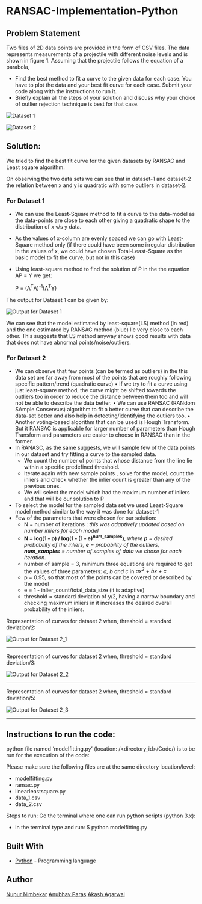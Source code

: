 # RANSAC-Implementation-Python

## Problem Statement

Two files of 2D data points are provided in the form of CSV files. The data represents measurements of a projectile with different noise levels and is shown
in figure 1. Assuming that the projectile follows the equation of a parabola,

* Find the best method to fit a curve to the given data for each case. You have to plot the data and your best fit curve for each case. Submit your code along with the instructions to run it.
* Briefly explain all the steps of your solution and discuss why your choice of outlier rejection technique is best for that case.

![Dataset 1](https://github.com/nimbekarnd/RANSAC-Implementation-Python/blob/main/Dataset/DataSet_1_Q2.png)


![Dataset 2](https://github.com/nimbekarnd/RANSAC-Implementation-Python/blob/main/Dataset/DataSet_2_Q2.png)

## Solution:

We tried to find the best fit curve for the given datasets by RANSAC and Least square algorithm.

On observing the two data sets we can see that in dataset-1 and dataset-2 the relation between x and y is quadratic with some outliers in dataset-2.

### For Dataset 1

* We can use the Least-Square method to fit a curve to the data-model as the data-points are close to each other giving a quadratic shape to the distribution of x v/s y data.
* As the values of x-column are evenly spaced we can go with Least-Square method only (if there could have been some irregular distribution in the values of x, we could have chosen Total-Least-Square as the basic model to fit the curve, but not in this case)
* Using least-square method to find the solution of P in the the equation AP = Y we get:

    P = (A<sup>T</sup>A)<sup>-1</sup>(A<sup>T</sup>Y)
    
The output for Dataset 1 can be given by:

![Output for Dataset 1](https://github.com/nimbekarnd/RANSAC-Implementation-Python/blob/main/Output/Dataset1_1.png)

We can see that the model estimated by least-square(LS) method (in red) and the one estimated by RANSAC method (blue) lie very close to each other. This suggests that LS method anyway shows good results with data that does not have abnormal points/noise/outliers.


### For Dataset 2

* We can observe that few points (can be termed as outliers) in the this data set are far away from most of the points that are roughly following specific pattern/trend (quadratic curve)
• If we try to fit a curve using just least-square method, the curve might be shifted towards the outliers too in order to reduce the distance between them too and will not be able to describe the data better.
• We can use RANSAC (RANdom SAmple Consensus) algorithm to fit a better curve that can describe the data-set better and also help in detecting/identifying the outliers too.
• Another voting-based algorithm that can be used is Hough Transform. But it RANSAC is applicable for larger number of parameters than Hough Transform and parameters are easier to choose in RANSAC than in the former.
* In RANASC, as the same suggests, we will sample few of the data points in our dataset and try fitting a curve to the sampled data.
    - We count the number of points that whose distance from the line lie within a specific predefined threshold.
    - Iterate again with new sample points , solve for the model, count the inliers and check whether the inlier count is greater than any of the previous ones.
    - We will select the model which had the maximum number of inliers and that will be our solution to P
* To select the model for the sampled data set we used Least-Square model method similar to the way it was done for dataset-1
* Few of the parameters that were chosen for our solution:
    - N = number of iterations : *this was adaptively updated based on number inliers for each model*
    - **N = log(1 - p) / log(1 - (1 - e)<sup>num_samples</sup>)**,  *where **p** = desired probability of the inliers, **e** = probability of the outliers, **num_samples** = number of samples of data we chose for each iteration.*
    - number of sample = 3, minimum three equations are required to get the values of three parameters: *a, b and c* in *ax<sup>2</sup> + bx + c*
    - p = 0.95, so that most of the points can be covered or described by the model
    - e = 1 - inlier_count/total_data_size (it is adaptive)
    - threshold = standard deviation of y/2, having a narrow boundary and checking maximum inliers in it increases the desired overall probability of the inliers.

Representation of curves for dataset 2 when, threshold = standard deviation/2:

![Output for Dataset 2_1](https://github.com/nimbekarnd/RANSAC-Implementation-Python/blob/main/Output/Dataset2_1_TH_sd_by_2.png)

---

Representation of curves for dataset 2 when, threshold = standard deviation/3:

![Output for Dataset 2_2](https://github.com/nimbekarnd/RANSAC-Implementation-Python/blob/main/Output/Dataset2_2_TH_sd_by_3.png)

---

Representation of curves for dataset 2 when, threshold = standard deviation/5:

![Output for Dataset 2_3](https://github.com/nimbekarnd/RANSAC-Implementation-Python/blob/main/Output/Dataset2_3_TH_sd_by_5.png)

---
## Instructions to run the code:

python file named ‘modelfitting.py’ (location: /<directory_id>/Code/) is to be run for the execution of the code:
	
Please make sure the following files are at the same directory location/level:
-	modelfitting.py
-	ransac.py
-	linearleastsquare.py
-	data_1.csv
-	data_2.csv

Steps to run: Go the terminal where one can run python scripts (python 3.x):
- in the terminal type and run: $ python modelfitting.py

## Built With

* [Python](https://www.python.org/) - Programming language

## Author
[Nupur Nimbekar](https://github.com/nimbekarnd)
[Anubhav Paras](https://github.com/anubhavparas)
[Akash Agarwal](https://github.com/akashaga09)
